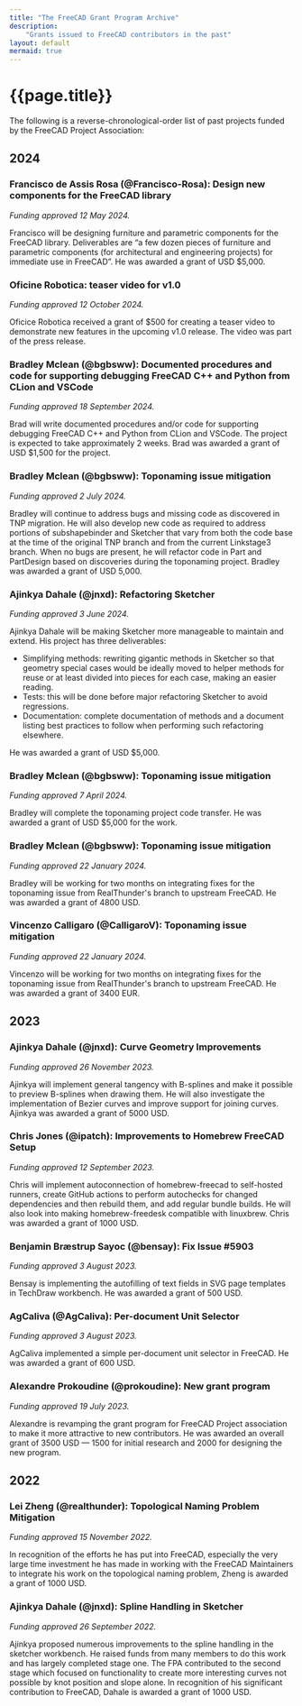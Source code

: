 ```yaml
---
title: "The FreeCAD Grant Program Archive"
description:
    "Grants issued to FreeCAD contributors in the past"
layout: default
mermaid: true
---
```


# {{page.title}}

The following is a reverse-chronological-order list of past projects funded by the FreeCAD Project Association:

## 2024

### Francisco de Assis Rosa (@Francisco-Rosa): Design new components for the FreeCAD library

*Funding approved 12 May 2024.*

Francisco will be designing furniture and parametric components for the FreeCAD library. Deliverables are “a few dozen pieces of furniture and parametric components (for architectural and engineering projects) for immediate use in FreeCAD”. He was awarded a grant of USD $5,000.

### Oficine Robotica: teaser video for v1.0

*Funding approved 12 October 2024.*

Oficice Robotica received a grant of $500 for creating a teaser video to demonstrate new features in the upcoming v1.0 release. The video was part of the press release.

### Bradley Mclean (@bgbsww): Documented procedures and code for supporting debugging FreeCAD C++ and Python from CLion and VSCode

*Funding approved 18 September 2024.*

Brad will write documented procedures and/or code for supporting debugging FreeCAD C++ and Python from CLion and VSCode. The project is expected to take approximately 2 weeks. Brad was awarded a grant of USD $1,500 for the project.

### Bradley Mclean (@bgbsww): Toponaming issue mitigation

*Funding approved 2 July 2024.*

Bradley will continue to address bugs and missing code as discovered in TNP migration. He will also develop new code as required to address portions of subshapebinder and Sketcher that vary from both the code base at the time of the original TNP branch and from the current Linkstage3 branch. When no bugs are present, he will refactor code in Part and PartDesign based on discoveries during the toponaming project. Bradley was awarded a grant of USD 5,000.

### Ajinkya Dahale (@jnxd): Refactoring Sketcher

*Funding approved 3 June 2024.*

Ajinkya Dahale will be making Sketcher more manageable to maintain and extend. His project has three deliverables:

- Simplifying methods: rewriting gigantic methods in Sketcher so that geometry special cases would be ideally moved to helper methods for reuse or at least divided into pieces for each case, making an easier reading.
- Tests: this will be done before major refactoring Sketcher to avoid regressions.
- Documentation: complete documentation of methods and a document listing best practices to follow when performing such refactoring elsewhere.

He was awarded a grant of USD $5,000.

### Bradley Mclean (@bgbsww): Toponaming issue mitigation

*Funding approved 7 April 2024.*

Bradley will complete the toponaming project code transfer. He was awarded a grant of USD $5,000 for the work.

### Bradley Mclean (@bgbsww): Toponaming issue mitigation

*Funding approved 22 January 2024.*

Bradley will be working for two months on integrating fixes for the toponaming issue from RealThunder's branch to upstream FreeCAD. He was awarded a grant of 4800 USD.

### Vincenzo Calligaro (@CalligaroV): Toponaming issue mitigation

*Funding approved 22 January 2024.*

Vincenzo will be working for two months on integrating fixes for the toponaming issue from RealThunder's branch to upstream FreeCAD. He was awarded a grant of 3400 EUR.

## 2023

### Ajinkya Dahale (@jnxd): Curve Geometry Improvements

*Funding approved 26 November 2023.*

Ajinkya will implement general tangency with B-splines and make it possible to preview B-splines when drawing them. He will also investigate the implementation of Bezier curves and improve support for joining curves. Ajinkya was awarded a grant of 5000 USD.

### Chris Jones (@ipatch): Improvements to Homebrew FreeCAD Setup

*Funding approved 12 September 2023.*

Chris will implement autoconnection of homebrew-freecad to self-hosted runners, create GitHub actions to perform autochecks for changed dependencies and then rebuild them, and add regular bundle builds. He will also look into making homebrew-freedesk compatible with linuxbrew. Chris was awarded a grant of 1000 USD.

### Benjamin Bræstrup Sayoc (@bensay): Fix Issue #5903

*Funding approved 3 August 2023.*

Bensay is implementing the autofilling of text fields in SVG page templates in TechDraw workbench. He was awarded a grant of 500 USD.

### AgCaliva (@AgCaliva): Per-document Unit Selector

*Funding approved 3 August 2023.*

AgCaliva implemented a simple per-document unit selector in FreeCAD. He was awarded a grant of 600 USD.

### Alexandre Prokoudine (@prokoudine): New grant program

*Funding approved 19 July 2023.*

Alexandre is revamping the grant program for FreeCAD Project association to make it more attractive to new contributors. He was awarded an overall grant of 3500 USD — 1500 for initial research and 2000 for designing the new program.

## 2022

### Lei Zheng (@realthunder): Topological Naming Problem Mitigation

*Funding approved 15 November 2022.*

In recognition of the efforts he has put into FreeCAD, especially the very large time investment he has made in working with the FreeCAD Maintainers to integrate his work on the topological naming problem, Zheng is awarded a grant of 1000 USD.

### Ajinkya Dahale (@jnxd): Spline Handling in Sketcher

*Funding approved 26 September 2022.*

Ajinkya proposed numerous improvements to the spline handling in the sketcher workbench. He raised funds from many members to do this work and has largely completed stage one. The FPA contributed to the second stage which focused on functionality to create more interesting curves not possible by knot position and slope alone. In recognition of his significant contribution to FreeCAD, Dahale is awarded a grant of 1000 USD.
